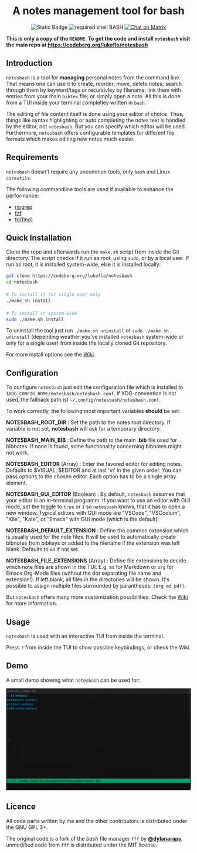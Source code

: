 <div align="center">
    <!-- <img src="./img/notesbash-logo.png" alt="" align="center" /> -->
    <h1 align="center">A notes management tool for bash</h1>
    <img alt="Static Badge" src="https://img.shields.io/badge/Version-0.6.8-blue"> <img alt="required shell BASH" src="https://img.shields.io/badge/required-BASH-green"> <a href="https://matrix.to/#/#notesbash:matrix.org" rel="noopener" target="_blank"><img src="https://matrix.to/img/matrix-badge.svg" alt="Chat on Matrix"></a>    
</div>

**This is only a copy of the `README`. To get the code and install `notesbash`
visit the main repo at https://codeberg.org/lukeflo/notesbash**

## Introduction

`notesbash` is a tool for **managing** personal notes from the command line. That
means one can use it to create, reorder, move, delete notes; search through them
by keyword/tags or recursivley by filename; link them with entries from your
main `bibtex` file; or simply open a note. All this is done from a TUI inside
your terminal completley written in `bash`.

The editing of file content itself is done using your editor of choice. Thus,
things like syntax highlighting or auto completing the notes text is
handled by the editor, not `notesbash`. But you can specify which editor will be
used. Furthermore, `notesbash` offers configurable templates for different file
formats which makes editing new notes much easier.

## Requirements

`notesbash` doesn't require any uncommon tools, only `bash` and Linux
`coreutils`.

The following commandline tools are used if available to enhance the performance:

+ [ripgrep](https://github.com/BurntSushi/ripgrep)
+ [fzf](https://github.com/junegunn/fzf)
+ [fd(find)](https://github.com/sharkdp/fd)

## Quick Installation

Clone the repo and afterwards run the `make.sh` script from inside the Git
directory. The script checks if it run as root, using `sudo`, or by a local
user. If run as root, it is installed system-wide, else it is installed locally:

```bash
git clone https://codeberg.org/lukeflo/notesbash
cd notesbash

# To install it for single user only
./make.sh install 

# To install it system-wide
sudo ./make.sh install
```

To uninstall the tool just run `./make.sh uninstall` or `sudo ./make.sh uninstall` 
(depending weather you've installed `notesbash` system-wide or only for a single user) 
from inside the locally cloned Git repository.

For more install options see the
[Wiki](https://codeberg.org/lukeflo/notesbash/wiki/Installation.md).

## Configuration

To configure `notesbash` just edit the configuration file which is installed to
`$XDG_CONFIG_HOME/notesbash/notesbash.conf`. If XDG-convention is not used, the
fallback path ist `~/.config/notesbash/notesbash.conf`.

To work correctly, the following most important variables **should** be set:

**NOTESBASH_ROOT_DIR**
: Set the path to the notes root directory. If variable is not set,
**notesbash** will ask for a temporary directory.

**NOTESBASH_MAIN_BIB**
: Define the path to the main **.bib** file used for bibnotes. If none is found,
some functionality concerning bibnotes might not work.

**NOTESBASH_EDITOR** (Array)
: Enter the favored editor for editing notes. Defaults to $VISUAL, $EDITOR and
at last 'vi' in the given order. You can pass options to the chosen editor. Each
option has to be a single array element.

**NOTESBASH_GUI_EDITOR** (Boolean)
: By default, `notesbash` assumes that your editor is an in-terminal programm. If
you want to use an editor with GUI mode, set the toggle to `true` or `1` so
`notesbash` knows, that it has to open a new window. Typical editors with GUI
mode are "VSCode", "VSCodium", "Kile", "Kate", or "Emacs" with GUI mode (which
is the default).

**NOTESBASH_DEFAULT_EXTENSION**
: Define the common extension which is usually used for the note files. It will
be used to automatically create bibnotes from bibkeys or added to the filename
if the extension was left blank. Defaults to `md` if not set.

**NOTESBASH_FILE_EXTENSIONS** (Array)
: Define file extensions to decide which note files are shown in the TUI. E.g.
`md` for Markdown or `org` for Emacs Org-Mode files (without the dot separating
file name and extension!). If left blank, all files in the directories will be
shown. It's possible to assign multiple files surrounded by parantheses: `(org
md pdf)`.

But `notesbash` offers many more customization possibilities. Check the
[Wiki](https://codeberg.org/lukeflo/notesbash/wiki/Configuration.md) for more
information.

## Usage

`notesbash` is used with an interactive TUI from inside the terminal.

Press `?` from inside the TUI to show possible keybindings, or check the Wiki.

## Demo

A small demo showing what `notesbash` can be used for:

![notesbash demo](./img/notesbash-demo.gif)

## Licence

All code parts written by me and the other contributors is distributed under the GNU
GPL 3+.

The original code is a fork of the *bash* file manager `fff` by
[**@dylanaraps**](https://github.com/dylanaraps/fff), unmodified code from `fff`
is distributed under the MIT license.

